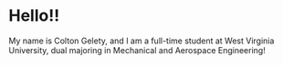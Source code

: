 # Hello!!
My name is Colton Gelety, and I am a full-time student at West Virginia University, dual majoring in Mechanical and Aerospace Engineering!
